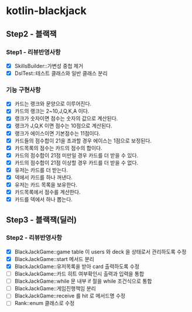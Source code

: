 # kotlin-blackjack

## Step2 - 블랙잭

### Step1 - 리뷰반영사항
- [x] SkillsBuilder::가변성 중첩 제거
- [x] DslTest::테스트 클래스와 일반 클래스 분리

### 기능 구현사항
- [x] 카드는 랭크와 문양으로 이루어진다.
- [x] 카드의 랭크는 2~10,J,Q,K,A 이다.
- [x] 랭크가 숫자이면 점수는 숫자의 값으로 계산된다.
- [x] 랭크가 J,Q,K 이면 점수는 10점으로 계산된다.
- [x] 랭크가 에이스이면 기본점수는 11점이다.
- [x] 카드들의 점수합이 21을 초과할 경우 에이스는 1점으로 보정된다.
- [x] 카드목록의 점수는 카드의 점수의 합이다.
- [x] 카드의 점수합이 21점 미만일 경우 카드를 더 받을 수 있다.
- [x] 카드의 점수합이 21점 이상할 경우 카드를 더 받을 수 없다.
- [x] 유저는 카드를 더 받는다.
- [x] 덱에서 카드를 하나 꺼낸다.
- [x] 유저는 카드 목록을 보유한다.
- [x] 카드목록에서 점수를 계산한다.
- [x] 카드를 덱에서 하나 뽑는다.

## Step3 - 블랙잭(딜러)

### Step2 - 리뷰반영사항
- [x] BlackJackGame::game table 이 users 와 deck 을 상태로서 관리하도록 수정
- [x] BlackJackGame::start 메서드 분리
- [x] BlackJackGame::유저목록을 받아 card 출력하도록 수정
- [ ] BlackJackGame::카드 히트 여부확인시 출력과 입력을 통합
- [ ] BlackJackGame::while 문 내부 if 절을 while 조건식으로 통합
- [ ] BlackJackGame::게임진행책임 분리
- [ ] BlackJackGame::receive 를 hit 로 메서드명 수정
- [ ] Rank::enum 클래스로 수정